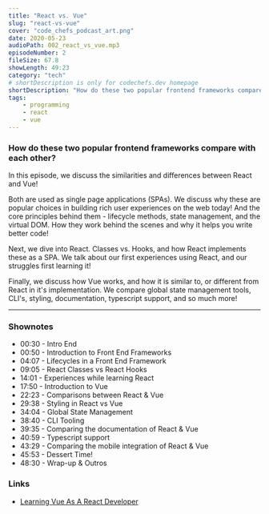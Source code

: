 ```yaml
---
title: "React vs. Vue"
slug: "react-vs-vue"
cover: "code_chefs_podcast_art.png"
date: 2020-05-23
audioPath: 002_react_vs_vue.mp3
episodeNumber: 2
fileSize: 67.8
showLength: 49:23
category: "tech"
# shortDescription is only for codechefs.dev homepage
shortDescription: "How do these two popular frontend frameworks compare with each other?"
tags:
    - programming
    - react
    - vue
---
```


### How do these two popular frontend frameworks compare with each other?

In this episode, we discuss the similarities and differences between React and Vue! 

Both are used as single page applications (SPAs). We discuss why these are popular choices in building rich user experiences on the web today! And the core principles behind them - lifecycle methods, state management, and the virtual DOM. How they work behind the scenes and why it helps you write better code!

Next, we dive into React. Classes vs. Hooks, and how React implements these as a SPA. We talk about our first experiences using React, and our struggles first learning it!

Finally, we discuss how Vue works, and how it is similar to, or different from React in it's implementation. We compare global state management tools, CLI's, styling, documentation, typescript support, and so much more!

<hr>

### Shownotes

<!-- - 00:30 - Intro
    - 00:40 - Testing
        - 00:50 - Testing -->

- 00:30 - Intro End
- 00:50 - Introduction to Front End Frameworks
- 04:07 - Lifecycles in a Front End Framework
- 09:05 - React Classes vs React Hooks
- 14:01 - Experiences while learning React
- 17:50 - Introduction to Vue
- 22:23 - Comparisons between React & Vue
- 29:38 - Styling in React vs Vue
- 34:04 - Global State Management
- 38:40 - CLI Tooling
- 39:35 - Comparing the documentation of React & Vue
- 40:59 - Typescript support
- 43:29 - Comparing the mobile integration of React & Vue
- 45:53 - Dessert Time!
- 48:30 - Wrap-up & Outros

### Links

- [Learning Vue As A React Developer](https://dev.to/vincentntang/learning-vue-as-a-react-developer-385l)